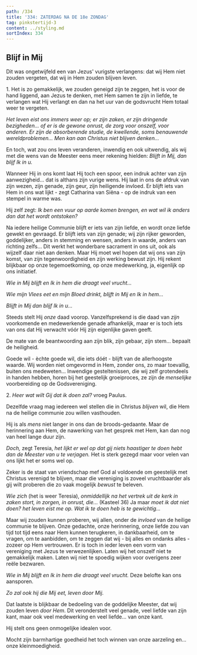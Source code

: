 ```yaml
---
path: /334
title: '334: ZATERDAG NA DE 18e ZONDAG'
tag: pinkstertijd-3
content: ../styling.md
sortIndex: 334
---
```


## Blijf in Mij

Dit was ongetwijfeld een van Jezus' vurigste verlangens: dat wij Hem niet zouden vergeten, dat wij in Hem zouden blijven leven.

1\. Het is zo gemakkelijk, we zouden geneigd zijn te zeggen, het is voor de hand liggend, aan Jezus te denken, met Hem samen te zijn in liefde, te verlangen wat Hij verlangt en dan na het uur van de godsvrucht Hem totaal weer te vergeten.

_Het leven eist ons immers weer op; er zijn zaken, er zijn dringende bezigheden... of er is de gewone onrust, de zorg voor onszelf, voor anderen. Er zijn de absorberende studie, de kwellende, soms benauwende wereldproblemen... Men kan aan Christus niet blijven denken..._

En toch, wat zou ons leven veranderen, inwendig en ook uitwendig, als wij met die wens van de Meester eens meer rekening hielden: _Blijft in Mij, dan blijf Ik in u._

Wanneer Hij in ons komt laat Hij toch een spoor, een indruk achter van zijn aanwezigheid... dat is althans zijn vurige wens. Hij laat in ons de afdruk van zijn wezen, zijn genade, zijn geur, zijn heiligende invloed. Er blijft iets van Hem in ons wat lijkt - zegt Catharina van Siëna - op de indruk van een stempel in warme was.

Hij zelf zegt: _Ik ben een vuur op aarde komen brengen, en wat wil ik anders dan dat het wordt ontstoken?_

Na iedere heilige Communie blijft er iets van zijn liefde, en wordt onze liefde gewekt en gevraagd. Er blijft iets van zijn genade; wij zijn rijker geworden, goddelijker, anders in stemming en wensen, anders in waarde, anders van richting zelfs... Dit werkt het wonderbare sacrament in ons uit, ook als wijzelf daar niet aan denken. Maar Hij moet wel hopen dat wij ons van zijn komst, van zijn tegenwoordigheid en zijn werking bewust zijn. Hij rekent blijkbaar op onze tegemoetkoming, op onze medewerking, ja, eigenlijk op ons initiatief.

_Wie in Mij blijft en Ik in hem die draagt veel vrucht..._

_Wie mijn Vlees eet en mijn Bloed drinkt, blijft in Mij en Ik in hem..._

_Blijft in Mij dan blijf Ik in u..._

Steeds stelt Hij _onze_ daad voorop. Vanzelfsprekend is die daad van _zijn_ voorkomende en medewerkende genade afhankelijk, maar er is toch iets van ons dat Hij verwacht vóór Hij zijn eigenlijke gaven geeft.

De mate van de beantwoording aan zijn blik, zijn gebaar, zijn stem... bepaalt de heiligheid.

Goede wil - èchte goede wil, die iets dóét - blijft van de allerhoogste waarde. Wij worden niet omgevormd in Hem, zonder ons, zo maar toevallig, buiten ons medeweten... Inwendige gesteltenissen, die wij zelf grotendeels in handen hebben, horen bij het geestelijk groeiproces, ze zijn de _menselijke_ voorbereiding op de Godsvereniging.

2\. _Heer wat wilt Gij dat ik doen zal?_ vroeg Paulus.

Dezelfde vraag mag iedereen wel stellen die in Christus _blijven_ wil, die Hem na de heilige communie zou willen vasthouden.

Hij is als _mens_ niet langer in ons dan de broods-gedaante. Maar de herinnering aan Hem, de nawerking van het gesprek met Hem, kan dan nog van heel lange duur zijn.

_Doch,_ zegt Teresia, _het lijkt er wel op dat gij niets haastiger te doen hebt dan de Meester van u te verjagen._ Het is sterk gezegd maar voor velen van ons lijkt het er soms wel op.

Zeker is de staat van vriendschap mef God al voldoende om geestelijk met Christus verenigd te blijven, maar die vereniging is zoveel vruchtbaarder als gij wilt proberen die zo vaak mogelijk _bewust_ te beleven.

_Wie zich_ (het is weer Teresia), _onmiddellijk na het vertrek uit de kerk in zaken stort, in zorgen, in onrust, die..._ (Kasteel 36) Ja maar _moet ik dat niet doen? het leven eist me op. Wat ik te doen heb is te gewichtig..._

Maar wij zouden kunnen proberen, wij allen, onder de _invloed_ van de heilige communie te blijven. Onze gedachte, onze herinnering, onze liefde zou van tijd tot tijd eens naar Hem kunnen terugkeren, in dankbaarheid, om te vragen, om te aanbidden, om te zeggen dat wij - bij alles en ondanks alles - zozeer op Hem vertrouwen. Er is toch in ieder leven een vorm van vereniging met Jezus te verwezenlijken. Laten wij het onszelf niet te gemakkelijk maken. Laten wij niet te spoedig wijken voor overigens zeer reële bezwaren.

_Wie in Mij blijft en Ik in hem die draagt veel vrucht._ Deze belofte kan ons aansporen.

_Zo zal ook hij die Mij eet, leven door Mij._

Dat laatste is blijkbaar de bedoeling van de goddelijke Meester, dat wij zouden leven _door Hem_. Dit veronderstelt veel genade, veel liefde van zijn kant, maar ook veel medewerking en veel liefde... van onze kant.

Hij stelt ons geen onmogelijke idealen voor.

Mocht zijn barmhartige goedheid het toch winnen van onze aarzeling en... onze kleinmoedigheid.
